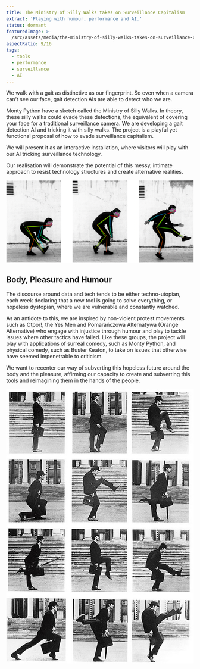 ```yaml
---
title: The Ministry of Silly Walks takes on Surveillance Capitalism
extract: 'Playing with humour, performance and AI.'
status: dormant
featuredImage: >-
  /src/assets/media/the-ministry-of-silly-walks-takes-on-surveillance-capitalism.png
aspectRatio: 9/16
tags:
  - tools
  - performance
  - surveillance
  - AI
---
```


We walk with a gait as distinctive as our fingerprint. So even when a camera can’t see our face, gait detection AIs are able to detect who we are.

Monty Python have a sketch called the Ministry of Silly Walks. In theory, these silly walks could evade these detections, the equivalent of covering your face for a traditional surveillance camera. We are developing a gait detection AI and tricking it with silly walks. The project is a playful yet functional proposal of how to evade surveillance capitalism.

We will present it as an interactive installation, where visitors will play with our AI tricking surveillance technology.

Our realisation will demonstrate the potential of this messy, intimate approach to resist technology structures and create alternative realities.

![Three images, side by side, of a persona doing a silly walk with AI pose detection overlaid](/src/assets/media/silly-walks-with-lines-thin.png "")

## Body, Pleasure and Humour

The discourse around data and tech tends to be either techno-utopian, each week declaring that a new tool is going to solve everything, or hopeless dystopian, where we are vulnerable and constantly watched.

As an antidote to this, we are inspired by non-violent protest movements such as Otpor!, the Yes Men and Pomarańczowa Alternatywa (Orange Alternative) who engage with injustice through humour and play to tackle issues where other tactics have failed. Like these groups, the project will play with applications of surreal comedy, such as Monty Python, and physical comedy, such as Buster Keaton, to take on issues that otherwise have seemed impenetrable to criticism.

We want to recenter our way of subverting this hopeless future around the body and the pleasure, affirming our capacity to create and subverting this tools and reimagining them in the hands of the people.

![A white and black series of pictures of silly walks by a character of the Monthy Payton](/src/assets/media/monty-python.jpg)


